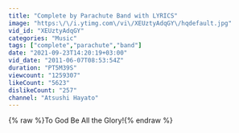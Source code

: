 ```yaml
---
title: "Complete by Parachute Band with LYRICS"
image: "https:\/\/i.ytimg.com\/vi\/XEUztyAdqGY\/hqdefault.jpg"
vid_id: "XEUztyAdqGY"
categories: "Music"
tags: ["complete","parachute","band"]
date: "2021-09-23T14:20:19+03:00"
vid_date: "2011-06-07T08:53:54Z"
duration: "PT5M39S"
viewcount: "1259307"
likeCount: "5623"
dislikeCount: "257"
channel: "Atsushi Hayato"
---
```

{% raw %}To God Be All the Glory!{% endraw %}
